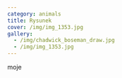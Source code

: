 ```yaml
---
category: animals
title: Rysunek
cover: /img/img_1353.jpg
gallery:
  - /img/chadwick_boseman_draw.jpg
  - /img/img_1353.jpg
---
```

moje